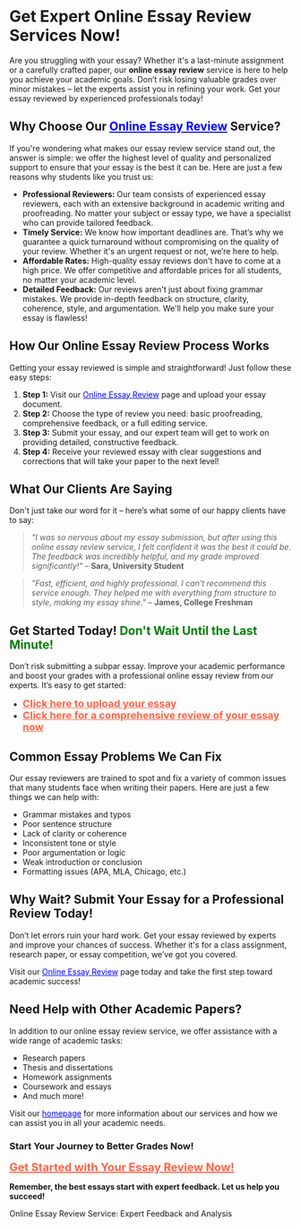<h1>Get Expert Online Essay Review Services Now!</h1>

<p>Are you struggling with your essay? Whether it's a last-minute assignment or a carefully crafted paper, our <strong>online essay review</strong> service is here to help you achieve your academic goals. Don’t risk losing valuable grades over minor mistakes – let the experts assist you in refining your work. Get your essay reviewed by experienced professionals today!</p>

<h2>Why Choose Our <a href="https://tinyurl.com/topessay?keyword=online+essay+review" style="color:#0000FF; text-decoration:underline;">Online Essay Review</a> Service?</h2>
<p>If you're wondering what makes our essay review service stand out, the answer is simple: we offer the highest level of quality and personalized support to ensure that your essay is the best it can be. Here are just a few reasons why students like you trust us:</p>
<ul>
    <li><strong>Professional Reviewers:</strong> Our team consists of experienced essay reviewers, each with an extensive background in academic writing and proofreading. No matter your subject or essay type, we have a specialist who can provide tailored feedback.</li>
    <li><strong>Timely Service:</strong> We know how important deadlines are. That’s why we guarantee a quick turnaround without compromising on the quality of your review. Whether it's an urgent request or not, we’re here to help.</li>
    <li><strong>Affordable Rates:</strong> High-quality essay reviews don't have to come at a high price. We offer competitive and affordable prices for all students, no matter your academic level.</li>
    <li><strong>Detailed Feedback:</strong> Our reviews aren't just about fixing grammar mistakes. We provide in-depth feedback on structure, clarity, coherence, style, and argumentation. We'll help you make sure your essay is flawless!</li>
</ul>

<h2>How Our Online Essay Review Process Works</h2>
<p>Getting your essay reviewed is simple and straightforward! Just follow these easy steps:</p>
<ol>
    <li><strong>Step 1:</strong> Visit our <a href="https://tinyurl.com/topessay?keyword=online+essay+review" style="color:#0000FF; text-decoration:underline;">Online Essay Review</a> page and upload your essay document.</li>
    <li><strong>Step 2:</strong> Choose the type of review you need: basic proofreading, comprehensive feedback, or a full editing service.</li>
    <li><strong>Step 3:</strong> Submit your essay, and our expert team will get to work on providing detailed, constructive feedback.</li>
    <li><strong>Step 4:</strong> Receive your reviewed essay with clear suggestions and corrections that will take your paper to the next level!</li>
</ol>

<h2>What Our Clients Are Saying</h2>
<p>Don't just take our word for it – here’s what some of our happy clients have to say:</p>
<blockquote>
    <p><em>"I was so nervous about my essay submission, but after using this online essay review service, I felt confident it was the best it could be. The feedback was incredibly helpful, and my grade improved significantly!"</em> – <strong>Sara, University Student</strong></p>
</blockquote>
<blockquote>
    <p><em>"Fast, efficient, and highly professional. I can’t recommend this service enough. They helped me with everything from structure to style, making my essay shine."</em> – <strong>James, College Freshman</strong></p>
</blockquote>

<h2>Get Started Today! <span style="color:green;">Don't Wait Until the Last Minute!</span></h2>
<p>Don’t risk submitting a subpar essay. Improve your academic performance and boost your grades with a professional online essay review from our experts. It’s easy to get started:</p>
<ul>
    <li><a href="https://tinyurl.com/topessay?keyword=online+essay+review" style="color:#FF6347; font-size:18px; font-weight:bold;">Click here to upload your essay</a></li>
    <li><a href="https://tinyurl.com/topessay?keyword=online+essay+review" style="color:#FF6347; font-size:18px; font-weight:bold;">Click here for a comprehensive review of your essay now</a></li>
</ul>

<h2>Common Essay Problems We Can Fix</h2>
<p>Our essay reviewers are trained to spot and fix a variety of common issues that many students face when writing their papers. Here are just a few things we can help with:</p>
<ul>
    <li>Grammar mistakes and typos</li>
    <li>Poor sentence structure</li>
    <li>Lack of clarity or coherence</li>
    <li>Inconsistent tone or style</li>
    <li>Poor argumentation or logic</li>
    <li>Weak introduction or conclusion</li>
    <li>Formatting issues (APA, MLA, Chicago, etc.)</li>
</ul>

<h2>Why Wait? Submit Your Essay for a Professional Review Today!</h2>
<p>Don’t let errors ruin your hard work. Get your essay reviewed by experts and improve your chances of success. Whether it's for a class assignment, research paper, or essay competition, we’ve got you covered.</p>
<p>Visit our <a href="https://tinyurl.com/topessay?keyword=online+essay+review" style="color:#0000FF; text-decoration:underline;">Online Essay Review</a> page today and take the first step toward academic success!</p>

<h2>Need Help with Other Academic Papers?</h2>
<p>In addition to our online essay review service, we offer assistance with a wide range of academic tasks:</p>
<ul>
    <li>Research papers</li>
    <li>Thesis and dissertations</li>
    <li>Homework assignments</li>
    <li>Coursework and essays</li>
    <li>And much more!</li>
</ul>

<p>Visit our <a href="https://tinyurl.com/topessay?keyword=online+essay+review" style="color:#0000FF; text-decoration:underline;">homepage</a> for more information about our services and how we can assist you in all your academic needs.</p>

<h3>Start Your Journey to Better Grades Now!</h3>
<p><a href="https://tinyurl.com/topessay?keyword=online+essay+review" style="color:#FF6347; font-size:20px; font-weight:bold;">Get Started with Your Essay Review Now!</a></p>

<p><strong>Remember, the best essays start with expert feedback. Let us help you succeed!</strong></p>
Online Essay Review Service: Expert Feedback and Analysis
